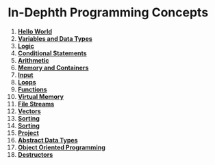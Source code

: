 # In-Dephth Programming Concepts

1. **[Hello World](01_hello/)**
2. **[Variables and Data Types](02_variables/)**
3. **[Logic](03_logic/)**
4. **[Conditional Statements](04_conditional/)**
5. **[Arithmetic](05_arithmetic/)**
6. **[Memory and Containers](06_memory_containers/)**
7. **[Input](07_input/)**
8. **[Loops](08_loops/)**
9. **[Functions](09_functions/)**
10. **[Virtual Memory](10_virtual/)**
11. **[File Streams](11_file/)**
12. **[Vectors](12_vectors/)**
13. **[Sorting](13_sorting/)**
14. **[Sorting](14_searching/)**
15. **[Project](15_project/)**
16. **[Abstract Data Types](16_adt/)**
17. **[Object Oriented Programming](17_oop/)**
18. **[Destructors](18_destructors/)**
